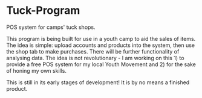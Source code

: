# Tuck-Program
POS system for camps' tuck shops.

This program is being built for use in a youth camp to aid the sales of items. The idea is simple: upload accounts and products into the system, then use the shop tab to make purchases. There will be further functionality of analysing data. The idea is not revolutionary - I am working on this 1) to provide a free POS system for my local Youth Movement and 2) for the sake of honing my own skills.

This is still in its early stages of development! It is by no means a finished product.
